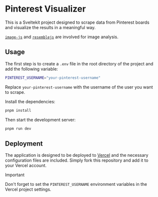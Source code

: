 # Pinterest Visualizer

This is a Sveltekit project designed to scrape data from Pinterest boards and visualize the results in a meaningful way.

[`image-js`](https://github.com/image-js/image-js) and [`resemblejs`](https://github.com/rsmbl/Resemble.js) are involved for image analysis.

## Usage

The first step is to create a `.env` file in the root directory of the project and add the following variable:

```sh
PINTEREST_USERNAME="your-pinterest-username"
```

Replace `your-pinterest-username` with the username of the user you want to scrape.

Install the dependencies:

```sh
pnpm install
```

Then start the development server:

```sh
pnpm run dev
```

## Deployment

The application is designed to be deployed to [Vercel](https://vercel.com) and the necessary configuration files are included. Simply fork this repository and add it to your Vercel account.

> [!IMPORTANT]
> Don't forget to set the `PINTEREST_USERNAME` environment variables in the Vercel project settings.
